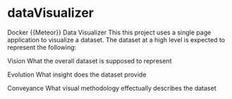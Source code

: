 # dataVisualizer
Docker {{Meteor}} Data Visualizer
This this project uses a single page application to visualize a dataset.
The dataset at a high level is expected to represent the following:

Vision
  What the overall dataset is supposed to represent

Evolution
  What insight does the dataset provide

Conveyance
  What visual methodology effectually describes the dataset
